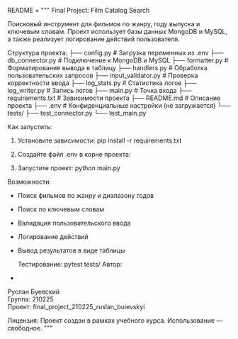 README = """
Final Project: Film Catalog Search

Поисковый инструмент для фильмов по жанру, году выпуска и ключевым словам.
Проект использует базы данных MongoDB и MySQL, а также реализует логирование действий пользователя.

Структура проекта:
├── config.py              # Загрузка переменных из .env
├── db_connector.py        # Подключение к MongoDB и MySQL
├── formatter.py           # Форматирование вывода в таблицу
├── handlers.py            # Обработка пользовательских запросов
├── input_validator.py     # Проверка корректности ввода
├── log_stats.py           # Статистика логов
├── log_writer.py          # Запись логов
├── main.py                # Точка входа
├── requirements.txt       # Зависимости проекта
├── README.md              # Описание проекта
├── .env                   # Конфиденциальные настройки (не загружается)
└── tests/
    ├── test_connector.py
    └── test_main.py

   Как запустить:

1. Установите зависимости:
   pip install -r requirements.txt

2. Создайте файл .env в корне проекта:
   

3. Запустите проект:
   python main.py

  Возможности:

- Поиск фильмов по жанру и диапазону годов
- Поиск по ключевым словам
- Валидация пользовательского ввода
- Логирование действий
- Вывод результатов в виде таблицы

  Тестирование:
   pytest tests/
Автор:
- 
Руслан Буевский  
Группа: 210225  
Проект: final_project_210225_ruslan_buievskyi

Лицензия:
Проект создан в рамках учебного курса. Использование — свободное.
"""